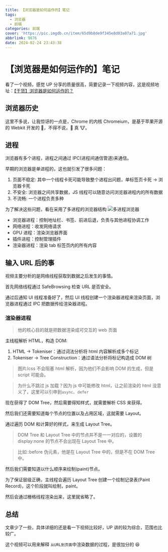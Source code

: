 ```yaml
---
title: 【浏览器是如何运作的】笔记
tags:
  - 浏览器
  - 前端
categories: 前端
cover: 'https://pic.imgdb.cn/item/65d9b8de9f345e8d03a87a71.jpg'
abbrlink: 9876
date: 2024-02-24 23:43:38
---
```


# 【浏览器是如何运作的】笔记

看了一个视频，感觉 UP 分享的质量很高，简要记录一下视频内容，这是视频地址：[【干货】浏览器是如何运作的？](https://www.bilibili.com/video/BV1x54y1B7RE)

## 浏览器历史

这里不多说，让我惊讶的一点是，Chrome 的内核 Chromeium，是基于苹果开源的 Webkit 开发的 🥸，不得不说，🍎 真 🐮。

## 进程

浏览器有多个进程，进程之间通过 IPC(进程间通信管道)来通信。

早期的浏览器是单进程的，这也就引发了很多问题：

1. 页面不稳定: 其中一个线程卡死可能导致整个进程出问题，单标签页卡死 -> 浏览器卡死
2. 不安全: 浏览器之间共享数据，JS 线程可以随意访问浏览器进程内的所有数据
3. 不流畅: 一个进程负责多种

为了解决这些问题，看在采用了多进程的浏览器结构
![多进程浏览器](https://pic.imgdb.cn/item/65da113b9f345e8d03b4c278.jpg)

- 浏览器进程：控制地址栏、书签、前进后退，负责与其他进程协调工作
- 网络进程：收发网络请求
- GPU 进程：渲染浏览器界面
- 插件进程：控制管理插件
- 渲染器进程：渲染 tab 标签页内的所有内容

## 输入 URL 后的事

视频主要分析的是网络线程获取到数据之后发生的事情。

首先网络线程通过 SafeBrowsing 检查 URL 是否安全。

通过后通知 UI 线程准备好了，然后 UI 线程创建一个渲染器进程来渲染页面，浏览器进程通过 IPC 把数据传给渲染器进程。

### 渲染器进程

> 他的核心目的就是把数据渲染成可交互的 web 页面

主线程解析 HTML，构造 DOM:

1. HTML -> Tokeniser：通过词法分析将 html 内容解析成多个标记
2. Tokeniser -> Tree Construction：通过语法分析将标记构造成 DOM 树

> 图片/css 不会阻塞 html 解析，因为他们不会影响 DOM 的生成，但是 script 可能会。

> 为什么不跳过 js 加载？因为 js 中可能修改 html，让之前渲染的 html 没意义了，这里可以引申到`async`、`defer`

现在获得了 DOM Tree，然后需要得知样式，就需要解析 CSS 来获得。

然后我们还需要知道每个节点的位置以及占用区域，这就需要 Layout。

通过遍历 DOM 和计算好的样式，来生成 Layout Tree。

> DOM Tree 和 Layout Tree 中的节点并不是一一对应的，设置的 display:none 的节点不会出现在 Layout Tree 中。

> 比如::before 伪元素，他是在 Layout Tree 中的，但是不在 DOM Tree 中。

然后我们需要知道以什么顺序来绘制(paint)节点。

为了保证层级正确，主线程会遍历 Layout Tree 创建一个绘制记录表(Paint Record)，这个阶段就叫绘制，paint。

然后会通过栅格线程渲染出来，这里就省略了。

## 总结

文章少了一些，具体详细的还是看一下视频比较好，UP 讲的较为综合，范围也比较广。

这个视频可以用来解释 `从URL到页面`中渲染数据的过程，是很加分的 😆
